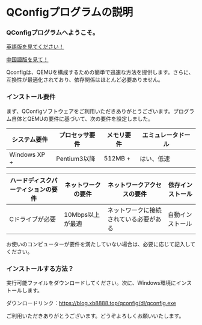 QConfigプログラムの説明
===

### QConfigプログラムへようこそ。

[英語版を見てください！ ](https://github.com/natsumi520/QConfig/blob/main/README_EN.md "English README.md")

[中国語版を見て！ ](https://github.com/natsumi520/QConfig/blob/main/README.md "Chinese README.md")

Qconfigは、QEMUを構成するための簡単で迅速な方法を提供します。さらに、互換性が最適化されており、依存関係はほとんど必要ありません。

### インストール要件

まず、QConfigソフトウェアをご利用いただきありがとうございます。プログラム自体とQEMUの要件に基づいて、次の要件を設定しました。

|システム要件|プロセッサ要件|メモリ要件|エミュレータドール|
| ------------- | -------- | -------- | ------- |
| Windows XP + | Pentium3以降| 512MB + |はい、低速|

|ハードディスクパーティションの要件|ネットワークの要件|ネットワークアクセスの要件|依存インストール|
| ---------- | ----------- | -------- | ------ |
| Cドライブが必要| 10Mbps以上が最適|ネットワークに接続されている必要がある|自動インストール|


お使いのコンピューターが要件を満たしていない場合は、必要に応じて記入してください。

### インストールする方法？

実行可能ファイルをダウンロードしてください。次に、Windows環境にインストールします。

ダウンロードリンク：https://blog.xb8888.top/qconfig/dl/qconfig.exe

ご利用いただきありがとうございます。どうぞよろしくお願いいたします。
